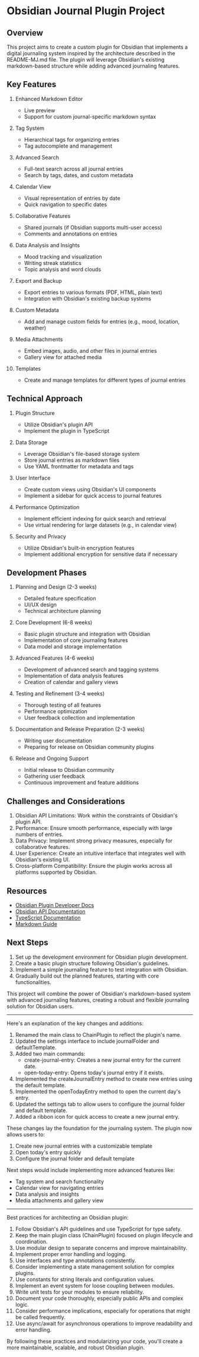 # Obsidian Journal Plugin Project

## Overview

This project aims to create a custom plugin for Obsidian that implements a digital journaling system inspired by the architecture described in the README-MJ.md file. The plugin will leverage Obsidian's existing markdown-based structure while adding advanced journaling features.

## Key Features

1. Enhanced Markdown Editor

    - Live preview
    - Support for custom journal-specific markdown syntax

2. Tag System

    - Hierarchical tags for organizing entries
    - Tag autocomplete and management

3. Advanced Search

    - Full-text search across all journal entries
    - Search by tags, dates, and custom metadata

4. Calendar View

    - Visual representation of entries by date
    - Quick navigation to specific dates

5. Collaborative Features

    - Shared journals (if Obsidian supports multi-user access)
    - Comments and annotations on entries

6. Data Analysis and Insights

    - Mood tracking and visualization
    - Writing streak statistics
    - Topic analysis and word clouds

7. Export and Backup

    - Export entries to various formats (PDF, HTML, plain text)
    - Integration with Obsidian's existing backup systems

8. Custom Metadata

    - Add and manage custom fields for entries (e.g., mood, location, weather)

9. Media Attachments

    - Embed images, audio, and other files in journal entries
    - Gallery view for attached media

10. Templates
    - Create and manage templates for different types of journal entries

## Technical Approach

1. Plugin Structure

    - Utilize Obsidian's plugin API
    - Implement the plugin in TypeScript

2. Data Storage

    - Leverage Obsidian's file-based storage system
    - Store journal entries as markdown files
    - Use YAML frontmatter for metadata and tags

3. User Interface

    - Create custom views using Obsidian's UI components
    - Implement a sidebar for quick access to journal features

4. Performance Optimization

    - Implement efficient indexing for quick search and retrieval
    - Use virtual rendering for large datasets (e.g., in calendar view)

5. Security and Privacy
    - Utilize Obsidian's built-in encryption features
    - Implement additional encryption for sensitive data if necessary

## Development Phases

1. Planning and Design (2-3 weeks)

    - Detailed feature specification
    - UI/UX design
    - Technical architecture planning

2. Core Development (6-8 weeks)

    - Basic plugin structure and integration with Obsidian
    - Implementation of core journaling features
    - Data model and storage implementation

3. Advanced Features (4-6 weeks)

    - Development of advanced search and tagging systems
    - Implementation of data analysis features
    - Creation of calendar and gallery views

4. Testing and Refinement (3-4 weeks)

    - Thorough testing of all features
    - Performance optimization
    - User feedback collection and implementation

5. Documentation and Release Preparation (2-3 weeks)

    - Writing user documentation
    - Preparing for release on Obsidian community plugins

6. Release and Ongoing Support
    - Initial release to Obsidian community
    - Gathering user feedback
    - Continuous improvement and feature additions

## Challenges and Considerations

1. Obsidian API Limitations: Work within the constraints of Obsidian's plugin API.
2. Performance: Ensure smooth performance, especially with large numbers of entries.
3. Data Privacy: Implement strong privacy measures, especially for collaborative features.
4. User Experience: Create an intuitive interface that integrates well with Obsidian's existing UI.
5. Cross-platform Compatibility: Ensure the plugin works across all platforms supported by Obsidian.

## Resources

-   [Obsidian Plugin Developer Docs](https://docs.obsidian.md/Plugins/Getting+started/Build+a+plugin)
-   [Obsidian API Documentation](https://github.com/obsidianmd/obsidian-api)
-   [TypeScript Documentation](https://www.typescriptlang.org/docs/)
-   [Markdown Guide](https://www.markdownguide.org/)

## Next Steps

1. Set up the development environment for Obsidian plugin development.
2. Create a basic plugin structure following Obsidian's guidelines.
3. Implement a simple journaling feature to test integration with Obsidian.
4. Gradually build out the planned features, starting with core functionalities.

This project will combine the power of Obsidian's markdown-based system with advanced journaling features, creating a robust and flexible journaling solution for Obsidian users.

---

Here's an explanation of the key changes and additions:

1. Renamed the main class to ChainPlugin to reflect the plugin's name.
2. Updated the settings interface to include journalFolder and defaultTemplate.
3. Added two main commands:
    - create-journal-entry: Creates a new journal entry for the current date.
    - open-today-entry: Opens today's journal entry if it exists.
4. Implemented the createJournalEntry method to create new entries using the default template.
5. Implemented the openTodayEntry method to open the current day's entry.
6. Updated the settings tab to allow users to configure the journal folder and default template.
7. Added a ribbon icon for quick access to create a new journal entry.

These changes lay the foundation for the journaling system. The plugin now allows users to:

1. Create new journal entries with a customizable template
2. Open today's entry quickly
3. Configure the journal folder and default template

Next steps would include implementing more advanced features like:

-   Tag system and search functionality
-   Calendar view for navigating entries
-   Data analysis and insights
-   Media attachments and gallery view

---

Best practices for architecting an Obsidian plugin:

1. Follow Obsidian's API guidelines and use TypeScript for type safety.
2. Keep the main plugin class (ChainPlugin) focused on plugin lifecycle and coordination.
3. Use modular design to separate concerns and improve maintainability.
4. Implement proper error handling and logging.
5. Use interfaces and type annotations consistently.
6. Consider implementing a state management solution for complex plugins.
7. Use constants for string literals and configuration values.
8. Implement an event system for loose coupling between modules.
9. Write unit tests for your modules to ensure reliability.
10. Document your code thoroughly, especially public APIs and complex logic.
11. Consider performance implications, especially for operations that might be called frequently.
12. Use async/await for asynchronous operations to improve readability and error handling.

By following these practices and modularizing your code, you'll create a more maintainable, scalable, and robust Obsidian plugin.
